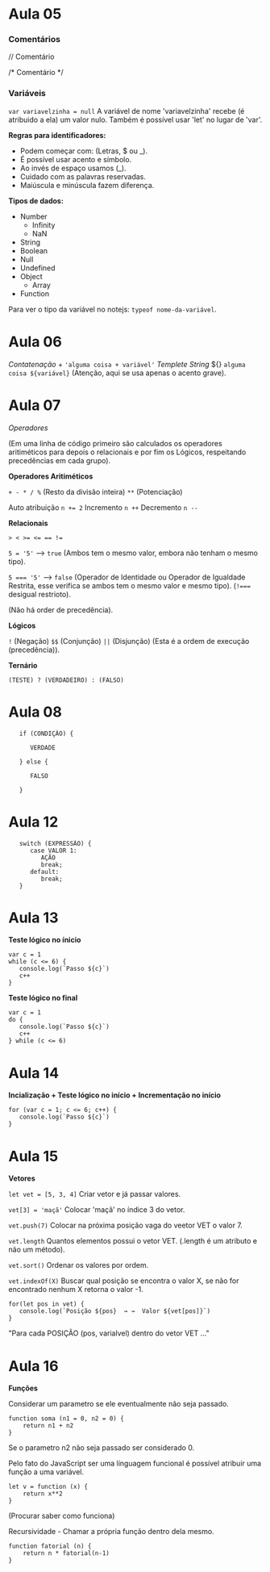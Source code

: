 # Aula 05

### Comentários

// Comentário

/*
    Comentário
*/

### Variáveis

`var variavelzinha = null`          A variável de nome 'variavelzinha' recebe (é atribuido a ela) um valor nulo. Também é possível usar 'let' no lugar de 'var'.

**Regras para identificadores:**

* Podem começar com: (Letras, $ ou _).
* É possível usar acento e símbolo. 
* Ao invés de espaço usamos (_).
* Cuidado com as palavras reservadas.
* Maiúscula e minúscula fazem diferença.

**Tipos de dados:**

* Number        
   - Infinity
   - NaN
* String
* Boolean
* Null
* Undefined
* Object
   - Array
* Function

Para ver o tipo da variável no notejs: `typeof nome-da-variável`.

# Aula 06

_Contatenação_  +    `'alguma coisa + variável'`
_Templete String_ ${}   ``alguma coisa ${variável}`` (Atenção, aqui se usa apenas o acento grave).

# Aula 07

_Operadores_

(Em uma linha de código primeiro são calculados os operadores aritiméticos para depois o relacionais e por fim os Lógicos, respeitando precedências em cada grupo).

**Operadores Aritiméticos**

`+ - * / %` (Resto da divisão inteira) `**` (Potenciação)

Auto atribuição      `n += 2`
Incremento        `n ++`
Decremento        `n --`

**Relacionais**

`> < >= <= == !=`    

`5 = '5'` -->  `true`      (Ambos tem o mesmo valor, embora não tenham o mesmo tipo).

`5 === '5'`  -->  `false`     (Operador de Identidade ou Operador de Igualdade Restrita, esse verifica se ambos tem o mesmo valor e mesmo tipo). (`!===` desigual restrioto).

(Não há order de precedência).

**Lógicos**

`!` (Negação) `$$` (Conjunção) `||` (Disjunção) (Esta é a ordem de execução (precedência)).

**Ternário**

`(TESTE) ? (VERDADEIRO) : (FALSO)`

# Aula 08

```
   if (CONDIÇÃO) {

      VERDADE

   } else {
      
      FALSO
      
   }
```

# Aula 12

```
   switch (EXPRESSÃO) {
      case VALOR 1:
         AÇÃO
         break;
      default:
         break;
   }
```

# Aula 13

**Teste lógico no ínicio**

```
var c = 1
while (c <= 6) {
   console.log(`Passo ${c}`)
   c++
}
```

**Teste lógico no final**

```
var c = 1
do {
   console.log(`Passo ${c}`)
   c++
} while (c <= 6)
```

# Aula 14

**Incialização + Teste lógico no início + Incrementação no início**

```
for (var c = 1; c <= 6; c++) {
   console.log(`Passo ${c}`)
}
```

# Aula 15

**Vetores**

`let vet = [5, 3, 4]`      Criar vetor e já passar valores.

`vet[3] = 'maçã'`      Colocar 'maçã' no índice 3 do vetor.

`vet.push(7)`     Colocar na próxima posição vaga do veetor VET o valor 7.

`vet.length`      Quantos elementos possui o vetor VET. (.length é um atributo e não um método).

`vet.sort()`      Ordenar os valores por ordem.

`vet.indexOf(X)`     Buscar qual posição se encontra o valor X, se não for encontrado nenhum X retorna o valor -1.

```
for(let pos in vet) {
   console.log(`Posição ${pos}  → →  Valor ${vet[pos]}`)
}
```
"Para cada POSIÇÃO (pos, varialvel) dentro do vetor VET ..."

# Aula 16

**Funções**

Considerar um parametro se ele eventualmente não seja passado.
```
function soma (n1 = 0, n2 = 0) {
    return n1 + n2
}
```
Se o parametro n2 não seja passado ser considerado 0.

Pelo fato do JavaScript ser uma línguagem funcional é possível atribuir uma função a uma variável.
```
let v = function (x) {
    return x**2
}
```
(Procurar saber como funciona)

Recursividade - Chamar a própria função dentro dela mesmo.
```
function fatorial (n) {
    return n * fatorial(n-1)
}
```